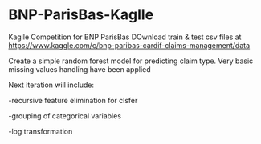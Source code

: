 # BNP-ParisBas-Kaglle
Kaglle Competition for BNP ParisBas
DOwnload train & test csv files at https://www.kaggle.com/c/bnp-paribas-cardif-claims-management/data


Create a simple random forest model for predicting claim type.
Very basic missing values handling have been applied

Next iteration will include:

-recursive feature elimination for clsfer

-grouping of categorical variables

-log transformation
